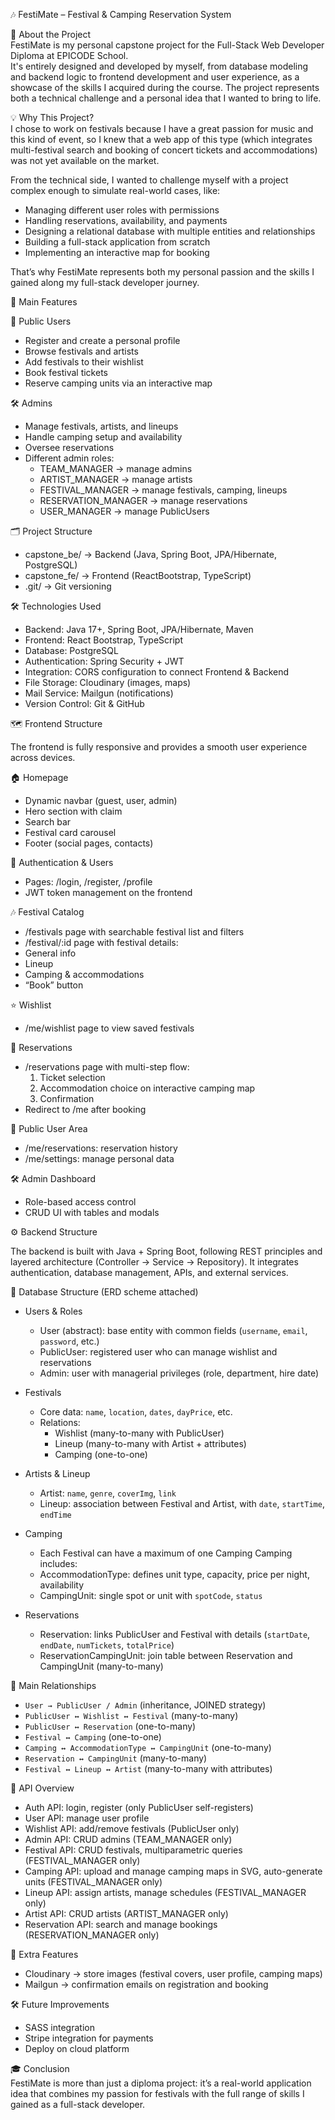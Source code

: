 🎶 FestiMate – Festival & Camping Reservation System

🌟 About the Project  
FestiMate is my personal capstone project for the Full-Stack Web Developer Diploma at EPICODE School.  
It's entirely designed and developed by myself, from database modeling and backend logic to frontend development and user experience, as a showcase of the skills I acquired during the course.
The project represents both a technical challenge and a personal idea that I wanted to bring to life.

💡 Why This Project?  
I chose to work on festivals because I have a great passion for music and this kind of event, so I knew that a web app of this type (which integrates multi-festival search and booking of concert tickets and accommodations) was not yet available on the market.

From the technical side, I wanted to challenge myself with a project complex enough to simulate real-world cases, like:

- Managing different user roles with permissions
- Handling reservations, availability, and payments
- Designing a relational database with multiple entities and relationships
- Building a full-stack application from scratch
- Implementing an interactive map for booking

That’s why FestiMate represents both my personal passion and the skills I gained along my full-stack developer journey.

📌 Main Features

👤 Public Users

- Register and create a personal profile
- Browse festivals and artists
- Add festivals to their wishlist
- Book festival tickets
- Reserve camping units via an interactive map

🛠️ Admins

- Manage festivals, artists, and lineups
- Handle camping setup and availability
- Oversee reservations
- Different admin roles:
  - TEAM_MANAGER → manage admins
  - ARTIST_MANAGER → manage artists
  - FESTIVAL_MANAGER → manage festivals, camping, lineups
  - RESERVATION_MANAGER → manage reservations
  - USER_MANAGER → manage PublicUsers

🗂️ Project Structure

- capstone_be/ → Backend (Java, Spring Boot, JPA/Hibernate, PostgreSQL)
- capstone_fe/ → Frontend (ReactBootstrap, TypeScript)
- .git/ → Git versioning

🛠️ Technologies Used

- Backend: Java 17+, Spring Boot, JPA/Hibernate, Maven
- Frontend: React Bootstrap, TypeScript
- Database: PostgreSQL
- Authentication: Spring Security + JWT
- Integration: CORS configuration to connect Frontend & Backend
- File Storage: Cloudinary (images, maps)
- Mail Service: Mailgun (notifications)
- Version Control: Git & GitHub

🗺️ Frontend Structure

The frontend is fully responsive and provides a smooth user experience across devices.

🏠 Homepage

- Dynamic navbar (guest, user, admin)
- Hero section with claim
- Search bar
- Festival card carousel
- Footer (social pages, contacts)

🔑 Authentication & Users

- Pages: /login, /register, /profile
- JWT token management on the frontend

🎶 Festival Catalog

- /festivals page with searchable festival list and filters
- /festival/:id page with festival details:
- General info
- Lineup
- Camping & accommodations
- “Book” button

⭐ Wishlist

- /me/wishlist page to view saved festivals

🎫 Reservations

- /reservations page with multi-step flow:
  1. Ticket selection
  2. Accommodation choice on interactive camping map
  3. Confirmation
- Redirect to /me after booking

👤 Public User Area

- /me/reservations: reservation history
- /me/settings: manage personal data

🛠️ Admin Dashboard

- Role-based access control
- CRUD UI with tables and modals

⚙️ Backend Structure

The backend is built with Java + Spring Boot, following REST principles and layered architecture (Controller → Service → Repository). It integrates authentication, database management, APIs, and external services.

📂 Database Structure (ERD scheme attached)

- Users & Roles

  - User (abstract): base entity with common fields (`username`, `email`, `password`, etc.)
  - PublicUser: registered user who can manage wishlist and reservations
  - Admin: user with managerial privileges (role, department, hire date)

- Festivals

  - Core data: `name`, `location`, `dates`, `dayPrice`, etc.
  - Relations:
    - Wishlist (many-to-many with PublicUser)
    - Lineup (many-to-many with Artist + attributes)
    - Camping (one-to-one)

- Artists & Lineup

  - Artist: `name`, `genre`, `coverImg`, `link`
  - Lineup: association between Festival and Artist, with `date`, `startTime`, `endTime`

- Camping

  - Each Festival can have a maximum of one Camping
    Camping includes:
  - AccommodationType: defines unit type, capacity, price per night, availability
  - CampingUnit: single spot or unit with `spotCode`, `status`

- Reservations
  - Reservation: links PublicUser and Festival with details (`startDate`, `endDate`, `numTickets`, `totalPrice`)
  - ReservationCampingUnit: join table between Reservation and CampingUnit (many-to-many)

🔗 Main Relationships

- `User → PublicUser / Admin` (inheritance, JOINED strategy)
- `PublicUser ↔ Wishlist ↔ Festival` (many-to-many)
- `PublicUser ↔ Reservation` (one-to-many)
- `Festival ↔ Camping` (one-to-one)
- `Camping ↔ AccommodationType ↔ CampingUnit` (one-to-many)
- `Reservation ↔ CampingUnit` (many-to-many)
- `Festival ↔ Lineup ↔ Artist` (many-to-many with attributes)

🚀 API Overview

- Auth API: login, register (only PublicUser self-registers)
- User API: manage user profile
- Wishlist API: add/remove festivals (PublicUser only)
- Admin API: CRUD admins (TEAM_MANAGER only)
- Festival API: CRUD festivals, multiparametric queries (FESTIVAL_MANAGER only)
- Camping API: upload and manage camping maps in SVG, auto-generate units (FESTIVAL_MANAGER only)
- Lineup API: assign artists, manage schedules (FESTIVAL_MANAGER only)
- Artist API: CRUD artists (ARTIST_MANAGER only)
- Reservation API: search and manage bookings (RESERVATION_MANAGER only)

📌 Extra Features

- Cloudinary → store images (festival covers, user profile, camping maps)
- Mailgun → confirmation emails on registration and booking

🛠️ Future Improvements

- SASS integration
- Stripe integration for payments
- Deploy on cloud platform

🎓 Conclusion  
FestiMate is more than just a diploma project: it’s a real-world application idea that combines my passion for festivals with the full range of skills I gained as a full-stack developer.
